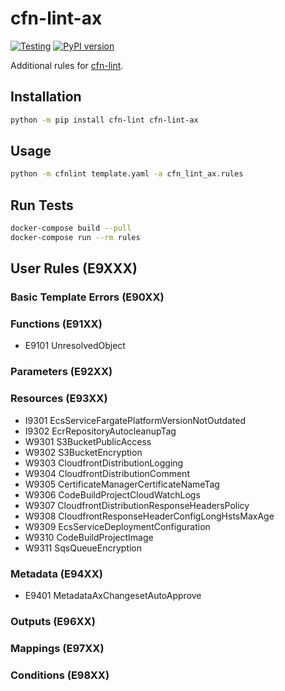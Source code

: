 cfn-lint-ax
===========

[![Testing](https://github.com/aexeagmbh/cfn-lint-rules/actions/workflows/tests.yml/badge.svg)](https://github.com/aexeagmbh/cfn-lint-rules/actions/workflows/tests.yml)
[![PyPI version](https://badge.fury.io/py/cfn-lint-ax.svg)](https://badge.fury.io/py/cfn-lint-ax)

Additional rules for [cfn-lint](https://github.com/aws-cloudformation/cfn-lint).

Installation
------------

```bash
python -m pip install cfn-lint cfn-lint-ax
```


Usage
-----

```bash
python -m cfnlint template.yaml -a cfn_lint_ax.rules
```


Run Tests
---------
```bash
docker-compose build --pull
docker-compose run --rm rules
```


User Rules (E9XXX)
------------------

### Basic Template Errors (E90XX)

### Functions (E91XX)
* E9101 UnresolvedObject

### Parameters (E92XX)

### Resources (E93XX)
* I9301 EcsServiceFargatePlatformVersionNotOutdated
* I9302 EcrRepositoryAutocleanupTag
* W9301 S3BucketPublicAccess
* W9302 S3BucketEncryption
* W9303 CloudfrontDistributionLogging
* W9304 CloudfrontDistributionComment
* W9305 CertificateManagerCertificateNameTag
* W9306 CodeBuildProjectCloudWatchLogs
* W9307 CloudfrontDistributionResponseHeadersPolicy
* W9308 CloudfrontResponseHeaderConfigLongHstsMaxAge
* W9309 EcsServiceDeploymentConfiguration
* W9310 CodeBuildProjectImage
* W9311 SqsQueueEncryption

### Metadata (E94XX)
* E9401 MetadataAxChangesetAutoApprove

### Outputs (E96XX)

### Mappings (E97XX)

### Conditions (E98XX)
